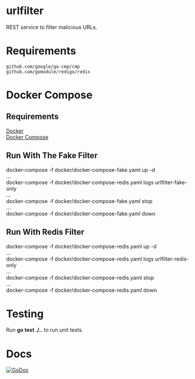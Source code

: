 # urlfilter
REST service to filter malicious URLs.

# Requirements
```
github.com/google/go-cmp/cmp
github.com/gomodule/redigo/redis
```

# Docker Compose
## Requirements
[Docker](https://www.docker.com/get-started)\
[Docker Compose](https://docs.docker.com/compose/)

## Run With The Fake Filter
docker-compose -f docker/docker-compose-fake.yaml up -d\
...\
docker-compose -f docker/docker-compose-redis.yaml logs urlfilter-fake-only\
...\
docker-compose -f docker/docker-compose-fake.yaml stop\
...\
docker-compose -f docker/docker-compose-fake.yaml down

## Run With Redis Filter
docker-compose -f docker/docker-compose-redis.yaml up -d\
...\
docker-compose -f docker/docker-compose-redis.yaml logs urlfilter-redis-only\
...\
docker-compose -f docker/docker-compose-redis.yaml stop\
...\
docker-compose -f docker/docker-compose-redis.yaml down

# Testing
Run **go test ./..** to run unit tests.

# Docs
[![GoDoc](https://godoc.org/github.com/tmortimer/urlfilter?status.svg)](https://godoc.org/github.com/tmortimer/urlfilter)
